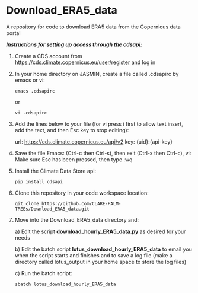 # Download_ERA5_data
A repository for code to download ERA5 data from the Copernicus data portal

***Instructions for setting up access through the cdsapi:***

1. Create a CDS account from https://cds.climate.copernicus.eu/user/register and log in
   
3. In your home directory on JASMIN, create a file called .cdsapirc by emacs or vi:

   `emacs .cdsapirc`

   or

   `vi .cdsapirc`

3. Add the lines below to your file (for vi press i first to allow text insert, add the text, and then Esc key to stop editing):

    url: https://cds.climate.copernicus.eu/api/v2
    key: {uid}:{api-key}

4. Save the file Emacs: (Ctrl-c then Ctrl-s), then exit (Ctrl-x then Ctrl-c), vi: Make sure Esc has been pressed, then type :wq

5. Install the Climate Data Store api:
  
   `pip install cdsapi`

6. Clone this repository in your code workspace location:

   `git clone https://github.com/CLARE-PALM-TREEs/Download_ERA5_data.git`
   
7. Move into the Download_ERA5_data directory and:
   
   a) Edit the script **download_hourly_ERA5_data.py** as desired for your needs
   
   b) Edit the batch script **lotus_download_hourly_ERA5_data** to email you when the script starts and finishes and to save a log file (make a directory called lotus_output in your home space to store the log files)
   
   c) Run the batch script:
   
   `sbatch lotus_download_hourly_ERA5_data`

